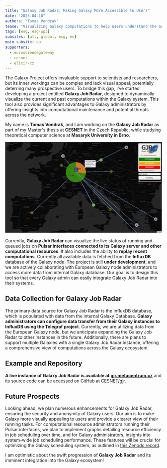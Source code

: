 ```yaml
---
title: "Galaxy Job Radar: Making Galaxy More Accessible to Users" 
date: "2025-04-10" 
authors: "Tomas Vondrak" 
tease: "Visualizing Galaxy computations to help users understand the Galaxy ecosystem and provide administrators with tools to analyze computational progress."
tags: [esg, esg-wp3]
subsites: [all, global, esg, eu]
main_subsite: eu
supporters:
  - eurosciencegateway
  - cesnet
  - elixir-cz
---
```

The Galaxy Project offers invaluable support to scientists and researchers, but its inner workings can be complex and lack visual appeal, potentially deterring many prospective users. To bridge this gap, I've started developing a project entitled __Galaxy Job Radar__, designed to dynamically visualize the current and past computations within the Galaxy system. This tool also provides significant advantages to Galaxy administrators by offering insights into computational maintenance and potential threats across the network.

My name is __Tomas Vondrak__, and I am working on the __Galaxy Job Radar__ as part of my Master's thesis at __CESNET__ in the Czech Republic, while studying theoretical computer science at __Masaryk University in Brno__.

<p align="center">
<img src="./gjr_web.png" alt="Galaxy Job Radar visualization in web browser for European Galaxy node. It is possible to see queued and running jobs across computational nodes connected to European Galaxy server usegalaxy.eu." width="800"/>
</p>

Currently, __Galaxy Job Radar__ can visualize the live status of running and queued jobs on __Pulsar interfaces connected to its Galaxy server and other computational resources__. It also includes the ability to __replay recent computations__. Currently all available data is fetched from the __InfluxDB__ database of the Galaxy node. The project is still __under development__, and we are actively collaborating with European Galaxy node administrators to access more data from internal Galaxy database. Our goal is to design this tool so that every Galaxy admin can easily integrate Galaxy Job Radar into their systems.

## Data Collection for Galaxy Job Radar
The primary data source for Galaxy Job Radar is the InfluxDB database, which is populated with data from the internal Galaxy Database. __Galaxy administrators can configure data transfer from their Galaxy instances to InfluxDB using the Telegraf project__. Currently, we are utilizing data from the European Galaxy node, but we anticipate expanding the Galaxy Job Radar to other instances in the future. Additionally, there are plans to support multiple Galaxies with a single Galaxy Job Radar instance, offering a comprehensive view of computations across the Galaxy ecosystem.

## Example and Repository
__A live instance of Galaxy Job Radar is available at [gjr.metacentrum.cz](https://gjr.metacentrum.cz)__ and its source code can be accessed on GitHub at [CESNET/gjr](https://github.com/CESNET/gjr).

## Future Prospects
Looking ahead, we plan numerous enhancements for Galaxy Job Radar, ensuring the security and anonymity of Galaxy users. Our aim is to make Galaxy more visually appealing to users and provide a clearer view of their running tasks.
For computational resource administrators running their Pulsar interfaces, we plan to implement graphs detailing resource efficiency in job scheduling over time, and for Galaxy administrators, insights into system-wide job scheduling performance. These features will be crucial for optimizing the Galaxy scheduling system, as outlined in [this Zenodo record](https://zenodo.org/record/14936846).

I am optimistic about the swift progression of __Galaxy Job Radar__ and its imminent integration into the Galaxy ecosystem!
